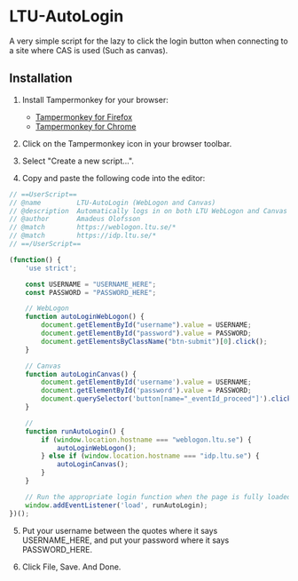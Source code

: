 # LTU-AutoLogin

A very simple script for the lazy to click the login button when connecting to a site where CAS is used (Such as canvas).

## Installation

1. Install Tampermonkey for your browser:
   - [Tampermonkey for Firefox](https://addons.mozilla.org/en-US/firefox/addon/tampermonkey/)
   - [Tampermonkey for Chrome](https://chrome.google.com/webstore/detail/tampermonkey/dhdgffkkebhmkfjojejmpbldmpobfkfo)

2. Click on the Tampermonkey icon in your browser toolbar.

3. Select "Create a new script...".

4. Copy and paste the following code into the editor:

```javascript
// ==UserScript==
// @name         LTU-AutoLogin (WebLogon and Canvas)
// @description  Automatically logs in on both LTU WebLogon and Canvas sites
// @author       Amadeus Olofsson
// @match        https://weblogon.ltu.se/*
// @match        https://idp.ltu.se/*
// ==/UserScript==

(function() {
    'use strict';

    const USERNAME = "USERNAME_HERE";
    const PASSWORD = "PASSWORD_HERE";

    // WebLogon
    function autoLoginWebLogon() {
        document.getElementById("username").value = USERNAME;
        document.getElementById("password").value = PASSWORD;
        document.getElementsByClassName("btn-submit")[0].click();
    }

    // Canvas
    function autoLoginCanvas() {
        document.getElementById('username').value = USERNAME;
        document.getElementById('password').value = PASSWORD;
        document.querySelector('button[name="_eventId_proceed"]').click();
    }

    // 
    function runAutoLogin() {
        if (window.location.hostname === "weblogon.ltu.se") {
            autoLoginWebLogon();
        } else if (window.location.hostname === "idp.ltu.se") {
            autoLoginCanvas();
        }
    }

    // Run the appropriate login function when the page is fully loaded
    window.addEventListener('load', runAutoLogin);
})();
```
5. Put your username between the quotes where it says USERNAME_HERE, and put your password where it says PASSWORD_HERE.
   
6. Click File, Save. And Done.
